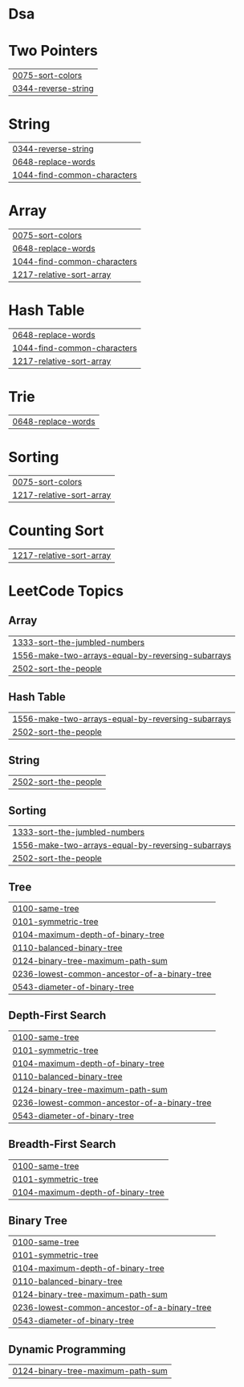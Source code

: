# Dsa


# Two Pointers
|  |
| ------- |
| [0075-sort-colors](https://github.com/Phani-8649/Dsa/tree/master/0075-sort-colors) |
| [0344-reverse-string](https://github.com/Phani-8649/Dsa/tree/master/0344-reverse-string) |
# String
|  |
| ------- |
| [0344-reverse-string](https://github.com/Phani-8649/Dsa/tree/master/0344-reverse-string) |
| [0648-replace-words](https://github.com/Phani-8649/Dsa/tree/master/0648-replace-words) |
| [1044-find-common-characters](https://github.com/Phani-8649/Dsa/tree/master/1044-find-common-characters) |
# Array
|  |
| ------- |
| [0075-sort-colors](https://github.com/Phani-8649/Dsa/tree/master/0075-sort-colors) |
| [0648-replace-words](https://github.com/Phani-8649/Dsa/tree/master/0648-replace-words) |
| [1044-find-common-characters](https://github.com/Phani-8649/Dsa/tree/master/1044-find-common-characters) |
| [1217-relative-sort-array](https://github.com/Phani-8649/Dsa/tree/master/1217-relative-sort-array) |
# Hash Table
|  |
| ------- |
| [0648-replace-words](https://github.com/Phani-8649/Dsa/tree/master/0648-replace-words) |
| [1044-find-common-characters](https://github.com/Phani-8649/Dsa/tree/master/1044-find-common-characters) |
| [1217-relative-sort-array](https://github.com/Phani-8649/Dsa/tree/master/1217-relative-sort-array) |
# Trie
|  |
| ------- |
| [0648-replace-words](https://github.com/Phani-8649/Dsa/tree/master/0648-replace-words) |
# Sorting
|  |
| ------- |
| [0075-sort-colors](https://github.com/Phani-8649/Dsa/tree/master/0075-sort-colors) |
| [1217-relative-sort-array](https://github.com/Phani-8649/Dsa/tree/master/1217-relative-sort-array) |
# Counting Sort
|  |
| ------- |
| [1217-relative-sort-array](https://github.com/Phani-8649/Dsa/tree/master/1217-relative-sort-array) |
<!---LeetCode Topics Start-->
# LeetCode Topics
## Array
|  |
| ------- |
| [1333-sort-the-jumbled-numbers](https://github.com/Phani-8649/Dsa/tree/master/1333-sort-the-jumbled-numbers) |
| [1556-make-two-arrays-equal-by-reversing-subarrays](https://github.com/Phani-8649/Dsa/tree/master/1556-make-two-arrays-equal-by-reversing-subarrays) |
| [2502-sort-the-people](https://github.com/Phani-8649/Dsa/tree/master/2502-sort-the-people) |
## Hash Table
|  |
| ------- |
| [1556-make-two-arrays-equal-by-reversing-subarrays](https://github.com/Phani-8649/Dsa/tree/master/1556-make-two-arrays-equal-by-reversing-subarrays) |
| [2502-sort-the-people](https://github.com/Phani-8649/Dsa/tree/master/2502-sort-the-people) |
## String
|  |
| ------- |
| [2502-sort-the-people](https://github.com/Phani-8649/Dsa/tree/master/2502-sort-the-people) |
## Sorting
|  |
| ------- |
| [1333-sort-the-jumbled-numbers](https://github.com/Phani-8649/Dsa/tree/master/1333-sort-the-jumbled-numbers) |
| [1556-make-two-arrays-equal-by-reversing-subarrays](https://github.com/Phani-8649/Dsa/tree/master/1556-make-two-arrays-equal-by-reversing-subarrays) |
| [2502-sort-the-people](https://github.com/Phani-8649/Dsa/tree/master/2502-sort-the-people) |
## Tree
|  |
| ------- |
| [0100-same-tree](https://github.com/Phani-8649/Dsa/tree/master/0100-same-tree) |
| [0101-symmetric-tree](https://github.com/Phani-8649/Dsa/tree/master/0101-symmetric-tree) |
| [0104-maximum-depth-of-binary-tree](https://github.com/Phani-8649/Dsa/tree/master/0104-maximum-depth-of-binary-tree) |
| [0110-balanced-binary-tree](https://github.com/Phani-8649/Dsa/tree/master/0110-balanced-binary-tree) |
| [0124-binary-tree-maximum-path-sum](https://github.com/Phani-8649/Dsa/tree/master/0124-binary-tree-maximum-path-sum) |
| [0236-lowest-common-ancestor-of-a-binary-tree](https://github.com/Phani-8649/Dsa/tree/master/0236-lowest-common-ancestor-of-a-binary-tree) |
| [0543-diameter-of-binary-tree](https://github.com/Phani-8649/Dsa/tree/master/0543-diameter-of-binary-tree) |
## Depth-First Search
|  |
| ------- |
| [0100-same-tree](https://github.com/Phani-8649/Dsa/tree/master/0100-same-tree) |
| [0101-symmetric-tree](https://github.com/Phani-8649/Dsa/tree/master/0101-symmetric-tree) |
| [0104-maximum-depth-of-binary-tree](https://github.com/Phani-8649/Dsa/tree/master/0104-maximum-depth-of-binary-tree) |
| [0110-balanced-binary-tree](https://github.com/Phani-8649/Dsa/tree/master/0110-balanced-binary-tree) |
| [0124-binary-tree-maximum-path-sum](https://github.com/Phani-8649/Dsa/tree/master/0124-binary-tree-maximum-path-sum) |
| [0236-lowest-common-ancestor-of-a-binary-tree](https://github.com/Phani-8649/Dsa/tree/master/0236-lowest-common-ancestor-of-a-binary-tree) |
| [0543-diameter-of-binary-tree](https://github.com/Phani-8649/Dsa/tree/master/0543-diameter-of-binary-tree) |
## Breadth-First Search
|  |
| ------- |
| [0100-same-tree](https://github.com/Phani-8649/Dsa/tree/master/0100-same-tree) |
| [0101-symmetric-tree](https://github.com/Phani-8649/Dsa/tree/master/0101-symmetric-tree) |
| [0104-maximum-depth-of-binary-tree](https://github.com/Phani-8649/Dsa/tree/master/0104-maximum-depth-of-binary-tree) |
## Binary Tree
|  |
| ------- |
| [0100-same-tree](https://github.com/Phani-8649/Dsa/tree/master/0100-same-tree) |
| [0101-symmetric-tree](https://github.com/Phani-8649/Dsa/tree/master/0101-symmetric-tree) |
| [0104-maximum-depth-of-binary-tree](https://github.com/Phani-8649/Dsa/tree/master/0104-maximum-depth-of-binary-tree) |
| [0110-balanced-binary-tree](https://github.com/Phani-8649/Dsa/tree/master/0110-balanced-binary-tree) |
| [0124-binary-tree-maximum-path-sum](https://github.com/Phani-8649/Dsa/tree/master/0124-binary-tree-maximum-path-sum) |
| [0236-lowest-common-ancestor-of-a-binary-tree](https://github.com/Phani-8649/Dsa/tree/master/0236-lowest-common-ancestor-of-a-binary-tree) |
| [0543-diameter-of-binary-tree](https://github.com/Phani-8649/Dsa/tree/master/0543-diameter-of-binary-tree) |
## Dynamic Programming
|  |
| ------- |
| [0124-binary-tree-maximum-path-sum](https://github.com/Phani-8649/Dsa/tree/master/0124-binary-tree-maximum-path-sum) |
<!---LeetCode Topics End-->